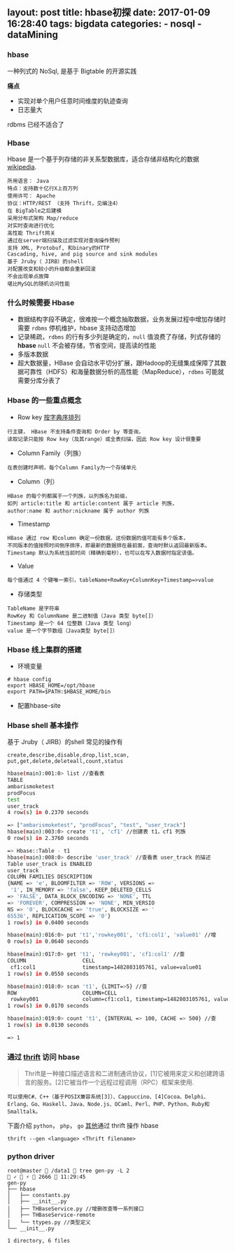 layout: post
title: hbase初探
date: 2017-01-09 16:28:40
tags: bigdata
categories: 
		- nosql
		- dataMining
---

### hbase

一种列式的 NoSql, 是基于 Bigtable 的开源实践

<!--more-->

**痛点**

* 实现对单个用户任意时间维度的轨迹查询
* 日志量大

rdbms 已经不适合了

### Hbase

Hbase 是一个基于列存储的非关系型数据库，适合存储非结构化的数据 [wikipedia](https://zh.wikipedia.org/wiki/Apache_HBase).

```
所用语言： Java
特点：支持数十亿行X上百万列
使用许可： Apache
协议：HTTP/REST （支持 Thrift，见编注4）
在 BigTable之后建模
采用分布式架构 Map/reduce
对实时查询进行优化
高性能 Thrift网关
通过在server端扫描及过滤实现对查询操作预判
支持 XML, Protobuf, 和binary的HTTP
Cascading, hive, and pig source and sink modules
基于 Jruby（ JIRB）的shell
对配置改变和较小的升级都会重新回滚
不会出现单点故障
堪比MySQL的随机访问性能
```

### 什么时候需要 Hbase

* 数据结构字段不确定，很难按一个概念抽取数据，业务发展过程中增加存储时需要 `rdbms` 停机维护，hbase 支持动态增加
* 记录稀疏，`rdbms` 的行有多少列是确定的，`null` 值浪费了存储，列式存储的 **hbase** `null` 不会被存储，节省空间，提高读的性能 
* 多版本数据
* 超大数据量，HBase 会自动水平切分扩展，跟Hadoop的无缝集成保障了其数据可靠性（HDFS）和海量数据分析的高性能（MapReduce），`rdbms` 可能就需要分库分表了

### Hbase 的一些重点概念

* Row key [按字典序排列](https://zh.wikipedia.org/wiki/%E5%AD%97%E5%85%B8%E5%BA%8F)

```
行主键， HBase 不支持条件查询和 Order by 等查询，
读取记录只能按 Row key（及其range）或全表扫描，因此 Row key 设计很重要
```
* Column Family（列族）

```
在表创建时声明，每个Column Family为一个存储单元
```
* Column（列）

```
HBase 的每个列都属于一个列族，以列族名为前缀，
如列 article:title 和 article:content 属于 article 列族，
author:name 和 author:nickname 属于 author 列族
```
* Timestamp

```
HBase 通过 row 和column 确定一份数据，这份数据的值可能有多个版本，
不同版本的值按照时间倒序排序，即最新的数据排在最前面，查询时默认返回最新版本。
Timestamp 默认为系统当前时间（精确到毫秒），也可以在写入数据时指定该值。
```
* Value

```
每个值通过 4 个键唯一索引，tableName+RowKey+ColumnKey+Timestamp=>value
```
* 存储类型

```
TableName 是字符串
RowKey 和 ColumnName 是二进制值（Java 类型 byte[]）
Timestamp 是一个 64 位整数（Java 类型 long）
value 是一个字节数组（Java类型 byte[]）
```

### Hbase 线上集群的搭建

* 环境变量

```
# hbase config
export HBASE_HOME=/opt/hbase
export PATH=$PATH:$HBASE_HOME/bin
```
* 配置hbase-site

### Hbase shell 基本操作

基于 Jruby（ JIRB）的shell
常见的操作有
```
create,describe,disable,drop,list,scan,
put,get,delete,deleteall,count,status
```

```bash
hbase(main):001:0> list //查看表
TABLE
ambarismoketest
prodFocus
test
user_track
4 row(s) in 0.2370 seconds

=> ["ambarismoketest", "prodFocus", "test", "user_track"]
hbase(main):003:0> create 't1', 'cf1' //创建表 t1，cf1 列族
0 row(s) in 2.3760 seconds

=> Hbase::Table - t1
hbase(main):008:0> describe 'user_track' //查看表 user_track 的描述
Table user_track is ENABLED
user_track
COLUMN FAMILIES DESCRIPTION
{NAME => 'e', BLOOMFILTER => 'ROW', VERSIONS =>
 '1', IN_MEMORY => 'false', KEEP_DELETED_CELLS
=> 'FALSE', DATA_BLOCK_ENCODING => 'NONE', TTL
=> 'FOREVER', COMPRESSION => 'NONE', MIN_VERSIO
NS => '0', BLOCKCACHE => 'true', BLOCKSIZE => '
65536', REPLICATION_SCOPE => '0'}
1 row(s) in 0.0400 seconds

hbase(main):016:0> put 't1','rowkey001', 'cf1:col1', 'value01' //增
0 row(s) in 0.0640 seconds

hbase(main):017:0> get 't1', 'rowkey001', 'cf1:col1' //查
COLUMN                  CELL
 cf1:col1               timestamp=1482803105761, value=value01
1 row(s) in 0.0550 seconds

hbase(main):018:0> scan 't1', {LIMIT=>5} //查
ROW                     COLUMN+CELL
 rowkey001              column=cf1:col1, timestamp=1482803105761, value=value01
1 row(s) in 0.0170 seconds

hbase(main):019:0> count 't1', {INTERVAL => 100, CACHE => 500} //查
1 row(s) in 0.0130 seconds

=> 1
```


### 通过 [thrift](https://zh.wikipedia.org/wiki/Thrift) 访问 hbase

						
> Thrift是一种接口描述语言和二进制通讯协议，[1]它被用来定义和创建跨语言的服务。[2]它被当作一个远程过程调用（RPC）框架来使用.

```
可以使用C#、C++（基于POSIX兼容系统[3]）、Cappuccino、[4]Cocoa、Delphi、Erlang、Go、Haskell、Java、Node.js、OCaml、Perl、PHP、Python、Ruby和Smalltalk。

```

下面介绍 `python`， `php`， `go` [其他](https://git-wip-us.apache.org/repos/asf/thrift/?p=thrift.git;a=tree;f=tutorial)通过 thrift 操作 hbase 

```
thrift --gen <language> <Thrift filename>
```

### python driver

```
root@master  /data1  tree gen-py -L 2                                                                     ✓  ⚡  2666  11:29:45
gen-py
├── hbase
│   ├── constants.py
│   ├── __init__.py
│   ├── THBaseService.py //增删改查等一系列接口
│   ├── THBaseService-remote
│   └── ttypes.py //类型定义
└── __init__.py

1 directory, 6 files
```